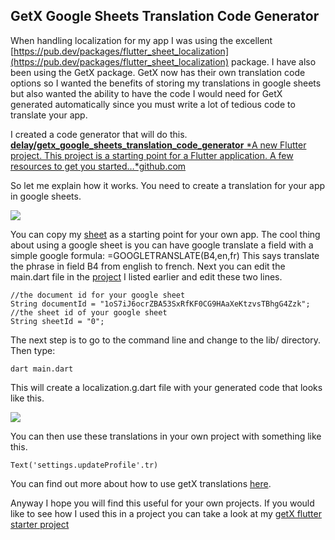 
## GetX Google Sheets Translation Code Generator

When handling localization for my app I was using the excellent [https://pub.dev/packages/flutter_sheet_localization](https://pub.dev/packages/flutter_sheet_localization) package. I have also been using the GetX package. GetX now has their own translation code options so I wanted the benefits of storing my translations in google sheets but also wanted the ability to have the code I would need for GetX generated automatically since you must write a lot of tedious code to translate your app.

I created a code generator that will do this.
[**delay/getx_google_sheets_translation_code_generator**
*A new Flutter project. This project is a starting point for a Flutter application. A few resources to get you started…*github.com](https://github.com/delay/getx_google_sheets_translation_code_generator)

So let me explain how it works. You need to create a translation for your app in google sheets.

![](https://cdn-images-1.medium.com/max/2000/0*np0ZcUgEyUHVBTv1)

You can copy my [sheet](https://docs.google.com/spreadsheets/d/1oS7iJ6ocrZBA53SxRfKF0CG9HAaXeKtzvsTBhgG4Zzk/edit#gid=0) as a starting point for your own app. The cool thing about using a google sheet is you can have google translate a field with a simple google formula: =GOOGLETRANSLATE(B4,en,fr) This says translate the phrase in field B4 from english to french. Next you can edit the main.dart file in the [project](https://github.com/delay/getx_google_sheets_translation_code_generator) I listed earlier and edit these two lines.

    //the document id for your google sheet  
    String documentId = "1oS7iJ6ocrZBA53SxRfKF0CG9HAaXeKtzvsTBhgG4Zzk";  //the sheet id of your google sheet  
    String sheetId = "0";

The next step is to go to the command line and change to the lib/ directory. Then type:

    dart main.dart

This will create a localization.g.dart file with your generated code that looks like this.

![](https://cdn-images-1.medium.com/max/3264/1*OXPz9LP3ngV2dqKe_CGe1A.png)

You can then use these translations in your own project with something like this.

    Text('settings.updateProfile'.tr)

You can find out more about how to use getX translations [here](https://pub.dev/packages/get#internationalization).

Anyway I hope you will find this useful for your own projects. If you would like to see how I used this in a project you can take a look at my [getX flutter starter project](https://jeffmcmorris.medium.com/getx-flutter-firebase-auth-example-b383c1dd1de2)


